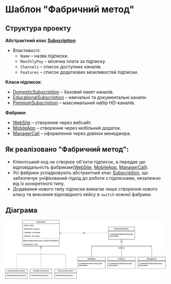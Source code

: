 ﻿# Шаблон "Фабричний метод"
## Структура проекту
**Абстрактний клас [Subscription](FabricMethod/ClassLibrary/Subscription.cs)**:
- Властивості:
  - `Name` – назва підписки.
  - `MonthlyPay` – місячна плата за підписку.
  - `Channels` – список доступних каналів.
  - `Features` – список додаткових можливостей підписки.
  
**Класи підписок**:

- [DomesticSubscription](FabricMethod/ClassLibrary/DomesticSubscription.cs) – базовий пакет каналів.
- [EducationalSubscription](FabricMethod/ClassLibrary/EducationalSubscription.cs) – навчальні та документальні канали.
- [PremiumSubscription](FabricMethod/ClassLibrary/PremiumSubscription.cs) – максимальний набір HD-каналів.

**Фабрики**:

- [WebSite](FabricMethod/ClassLibrary/WebSite.cs) – створення через вебсайт.
- [MobileApp](FabricMethod/ClassLibrary/MobileApp.cs) – створення через мобільний додаток.
- [ManagerCall](FabricMethod/ClassLibrary/ManagerCall.cs) – оформлення через дзвінок менеджера.

## Як реалізовано "Фабричний метод":
- Клієнтський код не створює об'єкти підписок, а передає цю відповідальність фабрикам([WebSite](FabricMethod/ClassLibrary/WebSite.cs), [MobileApp](FabricMethod/ClassLibrary/MobileApp.cs), [ManagerCall](FabricMethod/ClassLibrary/ManagerCall.cs)).
- Усі фабрики успадковують абстрактний клас [Subscription](FabricMethod/ClassLibrary/Subscription.cs), що забезпечує уніфікований підхід до роботи з підписками, незалежно від їх конкретного типу.
- Додавання нового типу підписки вимагає лише створення нового класу та внесення відповідного кейсу в `switch` кожної фабрики.

## Діаграма
![factoryMethod](https://github.com/VitalikNeznayko/Software-Design/blob/main/Lab2/diagrams/FabricMethod.drawio.png)

